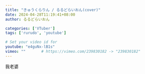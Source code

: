 ```yaml
---
title: "きゅうくらりん / るるどらいおん(cover)"
date: 2024-04-28T11:19:41+08:00
author: るるどらいおん

categories: ['VTuber']
tags: ['rurudo', 'youtube']

# Set your video id for
youtube: "e4guNx-lB1s"
vimeo: ""       # https://vimeo.com/239830182 -> "239830182"
---
```


我老婆
